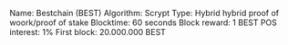 Name: Bestchain (BEST)
Algorithm: Scrypt
Type: Hybrid hybrid proof of woork/proof of stake
Blocktime: 60 seconds
Block reward: 1 BEST
POS interest: 1%
First block: 20.000.000 BEST
